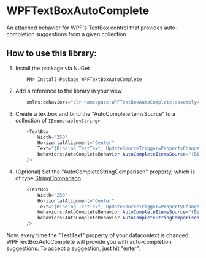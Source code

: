 WPFTextBoxAutoComplete
======================

An attached behavior for WPF's TextBox control that provides auto-completion suggestions from a given collection

## How to use this library:

1. Install the package via NuGet

	```
		PM> Install-Package WPFTextBoxAutoComplete
	```

2. Add a reference to the library in your view

	``` csharp
		xmlns:behaviors="clr-namespace:WPFTextBoxAutoComplete;assembly=WPFTextBoxAutoComplete"
	```
	
3. Create a textbox and bind the "AutoCompleteItemsSource" to a collection of ```IEnumerable<String>```

	``` csharp
		<TextBox 
			Width="250"
			HorizontalAlignment="Center"
			Text="{Binding TestText, UpdateSourceTrigger=PropertyChanged}" 
			behaviors:AutoCompleteBehavior.AutoCompleteItemsSource="{Binding TestItems}" 
		/>
	```
	
4. (Optional) Set the "AutoCompleteStringComparison" property, which is of type <a href='https://msdn.microsoft.com/en-us/library/system.stringcomparison(v=vs.110).aspx'>StringComparison</a>

	``` csharp
		<TextBox 
			Width="250"
			HorizontalAlignment="Center"
			Text="{Binding TestText, UpdateSourceTrigger=PropertyChanged}" 
			behaviors:AutoCompleteBehavior.AutoCompleteItemsSource="{Binding TestItems}" 
			behaviors:AutoCompleteBehavior.AutoCompleteStringComparison="InvariantCultureIgnoreCase"
		/>
	```
    
Now, every time the "TestText" property of your datacontext is changed, WPFTextBoxAutoComplete will provide you with auto-completion suggestions.  To accept a suggestion, just hit "enter".

		
